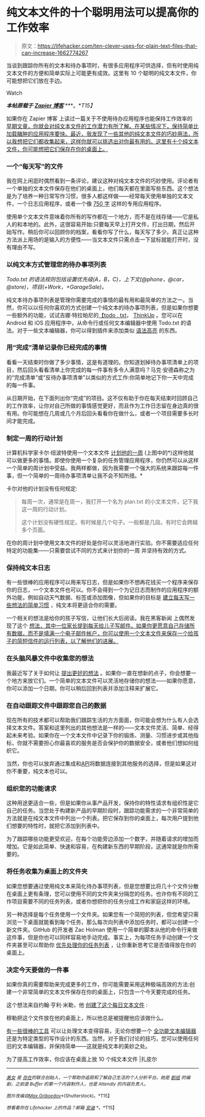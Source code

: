 # 纯文本文件的十个聪明用法可以提高你的工作效率

> 原文：<https://lifehacker.com/ten-clever-uses-for-plain-text-files-that-can-increase-1662774267>

当谈到跟踪你所有的文本和待办事项时，有很多应用程序可供选择，但有时使用纯文本文件的方便和简单实际上可能更有成效。这里有 10 个聪明的纯文本文件，你可能想把它们放在手边。

Watch

***本帖原载于*** [***Zapier 博客***](https://zapier.com/blog/plain-text-files-for-productivity/) ***。**T15】*

如果你在 Zapier 博客 上读过一篇关于不使用待办应用程序也能保持工作效率的 [早期文章，你就会对纯文本文件的工作潜力有所了解。在某些情况下，保持简单比加载臃肿的应用程序要快。最近，我发现了一些其他的纯文本文件的巧妙用法，所以我想把它们都收集起来，这样你就可以挑选出对你最有用的。这里有十个纯文本文件，你可能想把它们保存在你的桌面上。](https://zapier.com/blog/to-do-app-alternatives/)

### 一个“每天写”的文件

我在网上闲逛时偶然看到一条评论，建议这种对纯文本文件的巧妙使用。评论者有一个单独的文本文件保存在他们的桌面上，他们每天都在里面写些东西。这个想法是为了培养一种日常写作习惯，很多人都这样做——经常每天使用单独的文本文件，一个日志应用程序，或者一个像 [750 字](http://750words.com/) 这样的专用应用程序。

使用单个文本文件意味着你所有的写作都在一个地方，而不是在线存储——它是私人的和本地的。此外，这很容易开始:只要每天早上打开文件，打出日期，然后开始写作。稍后你可以回顾你的档案，看看你写了什么，每天写了多少。真正让这种方法派上用场的是输入的方便性——当文本文件只需点击一下鼠标就能打开时，没有理由不写。

### 以纯文本方式管理您的待办事项列表

*Todo.txt 的语法规则包括设置优先级(A，B，C)，上下文(@phone，@car，@store)，项目(+Work，+GarageSale)。*

纯文本待办事项列表是管理你需要完成的事情的最有用和最简单的方法之一。当然，你可以以任何你喜欢的方式创建一个纯文本的待办事项列表，但是如果你想要一些额外的功能，试试吉娜·特拉帕尼的[【todo . txt](https://lifehacker.com/why-i-get-more-done-with-a-plain-text-to-do-list-5743081)， [ThinkUp](https://www.thinkup.com/) 。您可以在 Android 和 iOS 应用程序中，从命令行或任何文本编辑器中使用 Todo.txt 的语法。对于一些文本编辑器，你可以得到插件来添加类似 [语法高亮](https://github.com/dertuxmalwieder/SublimeTodoTxt) 的东西。

### 用“完成”清单记录你已经完成的事情

看看一天结束时你做了多少事情，这是有道理的。你知道划掉待办事项清单上的项目，然后回头看看清单上你完成的每一件事有多令人满意吗？马克·安德森称之为的“完成清单”或“反待办事项清单”以类似的方式工作:你简单地记下你一天中完成的每一件事。

从日期开始，在下面列出你“完成”的项目。这不仅有助于你在每天结束时回顾自己的工作效率，让你对自己所做的事情感觉更好，而且作为工作日志留在身边真的很有用。你可能想在几周或几个月后回头看看你在做什么，或者一个项目需要多长时间才能完成。

### 制定一周的行动计划

计算机科学家卡尔·纽波特使用一个文本文件 [计划他的一周](http://calnewport.com/blog/2008/11/11/plantxt-the-most-effective-productivity-tool-that-youve-never-heard-of/) (上图中的*)这样他就可以做更多的事情。即使你使用一个复杂的任务管理应用程序，你仍然可以从这样一个简单的周计划中受益。我两样都做，因为我需要一个强大的系统来跟踪每一件事，但一个简单的一周待办事项清单让我不会不知所措。*

卡尔对他的计划没有任何规定:

> 每周一次，通常是在周一，我打开一个名为 plan.txt 的小文本文件，记下我这一周的行动计划。
> 
> 这个计划没有硬性规定。有时候是几个句子。一般都是几段。有时它会跨越多个页面。

在你的周计划中使用文本文件的好处是你可以灵活地进行实验。你不需要适应任何特定的功能集——只需要尝试不同的方式来计划你的一周 并坚持有效的方式。

### 保持纯文本日志

有一些很棒的应用程序可以用来写日志，但是如果你不想再花钱买一个程序来保存你的日志，一个文本文件也可以。你不会得到一个为记日志而制作的应用程序的额外功能，例如自动天气数据、标签或添加图像，但如果你的目标是 [建立每天写一些想法的简单习惯](https://lifehacker.com/why-you-should-keep-a-journal-and-how-to-start-yours-1547057185) ，纯文本将更适合你的需要。

一个相关的想法是给你的孩子写信，让他们长大后阅读。我在黑客新闻 上偶然发现了这个 [想法，其中一位家长提到每天给儿子写邮件。如果你更愿意自己存储所有数据，而不是填满一个电子邮件帐户，你可以使用一个文本文件来保存一个给孩子的简短信件的运行列表，以了解他们的进展。](https://news.ycombinator.com/item?id=413073)

### 在头脑风暴文件中收集您的想法

我最近写了关于如何让 [提出更好的想法](https://zapier.com/blog/find-good-ideas/) 。如果你一直在想新的点子，你会想要一个地方来放它们。一个简单的文本文件可以灵活地存储你的想法——如果你愿意，你可以添加一个日期，你可以稍后回到列表并添加注释来扩展它。

### 在自动跟踪文件中跟踪您自己的数据

现在所有的技术都可以帮助我们跟踪生活的方方面面，你可能会想为什么有人会选择文本文件。答案和这里列出的其他想法是一样的——文本文件灵活、简单、经得起未来考验。如果你在一个文本文件中记录下你的锻炼、测量、习惯进步或其他指标，你就不需要担心你最喜欢的服务是否会保护你的数据安全，或者他们想如何组织它。

当然，你也可以放弃通过集成和[API](https://zapier.com/learn/apis/)将数据连接到其他服务的选择，但是如果这对你不重要，纯文本也可以。

### 组织您的功能请求

这种用途更适合一些，但是如果你从事产品开发，保持你的特性请求有组织性是它自己的任务。当您处于构建新产品的早期阶段时，跟踪功能需求的一个非常简单的方法就是在纯文本文件中列出一个列表。把它保存到你的桌面上，每次用户提到他们想要的特性时，就把它添加到列表中。

为了跟踪哪些功能更受欢迎，在每个功能旁边添加一个数字，并随着请求的增加而增加。它是如此简单、快速和容易，在构建新东西的早期阶段，这通常就是你所需要的。

### 将任务收集为桌面上的文件夹

如果您想要通过使用纯文本来简化待办事项列表，但是您想要比将几十个文件分散在桌面上更有条理，您可以使用不同的文件夹来分隔您的任务。也许你有不同的工作项目需要不同的任务列表，或者你想把你的任务分成工作和家庭这样的环境。

另一种选择是每个任务使用一个文件夹。如果您有一个简短的列表，但您希望只需浏览一下桌面就能看到每个任务，那么每次向列表中添加任务时，都可以创建一个新文件夹。GitHub 的开发者 Zac Holman 使用一个简单的脚本从他的命令行来做这件事，但是你也可以同样容易地手动完成。事实上，为每项任务手动创建一个文件夹甚至可以帮助你 [优先处理你的任务列表](https://zapier.com/blog/prioritize-task-list-methods/) ，让你重新思考它是否值得放在你的桌面上。

### 决定今天要做的一件事

如果你真的需要帮助来完成更多的工作，你可能需要采用这种极端高效的方法:创建一个非常简单的文本文件保存在你的桌面上，只包含一个今天要完成的任务。

这个想法来自约翰·亨利·米勒，他 [创建了这个每日文本文件](http://johnhenrymuller.com/today) :

穆勒把这个文件放在他的桌面上，所以他总是被提醒他应该做什么。

[有一些很棒的工具](https://lifehacker.com/the-best-apps-for-any-kind-of-writing-1563998071) 可以让处理文本变得容易，无论你想要一个 [全功能文本编辑器](http://lifehacker.com/five-best-text-editors-1564907215) 还是为特定类型的写作设计的东西。当然，对于我们讨论的技巧，您可以使用任何旧的文本编辑器，并保持简单——这就是纯文本的美妙之处。

为了提高工作效率，你应该在桌面上放 10 个纯文本文件 |扎皮尔

* * *

[<small>*美女*</small>](https://twitter.com/bellebcooper) <small>*是*</small> [<small>*存在*</small>](https://exist.io/)<small>*的联合创始人，一个帮助你追踪和了解自己生活的个人分析平台。她是*</small> [<small>*剧组*</small>](http://pickcrew.com/) <small>*的编剧，之前是 Buffer 的第一个内容制作人，也是 Attendly 的内容负责人。*</small>

<small>*图片改编自*</small>[<small>*Max Griboedov*</small>](http://www.shutterstock.com/pic-175948544/stock-vector-workplace-of-programmer-and-process-coding-and-programming-workflow-and-planning-flat-design.html?src=iz4cjSxiCHVcLJ9eiZwidQ-3-119)<small>*(Shutterstock)。*T15】</small>

<small>*想看看你在 Lifehacker 上的作品？邮箱*</small> [<small>*安迪*</small>](mailto:andy@lifehacker.com) <small>*。*T15】</small>